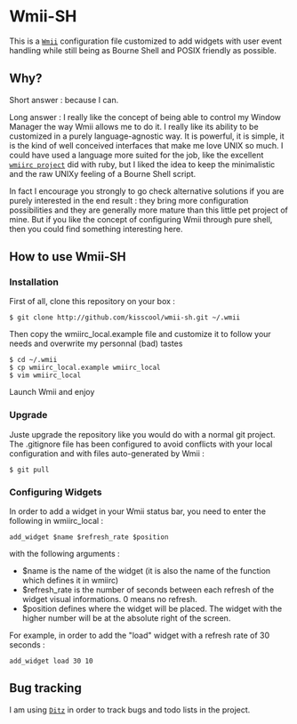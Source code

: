 Wmii-SH
=======

This is a [`Wmii`](http://wmii.suckless.org/) configuration file customized to add widgets with user event handling while still being as Bourne Shell and POSIX friendly as possible.


Why?
----

Short answer : because I can.

Long answer : I really like the concept of being able to control my Window Manager the way Wmii allows me to do it. I really like its ability to be customized in a purely language-agnostic way. It is powerful, it is simple, it is the kind of well conceived interfaces that make me love UNIX so much. I could have used a language more suited for the job, like the excellent [`wmiirc project`](http://github.com/sunaku/wmiirc) did with ruby, but I liked the idea to keep the minimalistic and the raw UNIXy feeling of a Bourne Shell script.

In fact I encourage you strongly to go check alternative solutions if you are purely interested in the end result : they bring more configuration possibilities and they are generally more mature than this little pet project of mine. But if you like the concept of configuring Wmii through pure shell, then you could find something interesting here.

How to use Wmii-SH
------------------

### Installation

First of all, clone this repository on your box :

	$ git clone http://github.com/kisscool/wmii-sh.git ~/.wmii

Then copy the wmiirc_local.example file and customize it to follow your needs and overwrite my personnal (bad) tastes

	$ cd ~/.wmii
	$ cp wmiirc_local.example wmiirc_local
	$ vim wmiirc_local

Launch Wmii and enjoy

### Upgrade

Juste upgrade the repository like you would do with a normal git project. The .gitignore file has been configured to avoid conflicts with your local configuration and with files auto-generated by Wmii :

	$ git pull

### Configuring Widgets

In order to add a widget in your Wmii status bar, you need to enter the following in wmiirc_local :

	add_widget $name $refresh_rate $position

with the following arguments :

* $name is the name of the widget (it is also the name of the function which defines it in wmiirc)
* $refresh_rate is the number of seconds between each refresh of the widget visual informations. 0 means no refresh.
* $position defines where the widget will be placed. The widget with the higher number will be at the absolute right of the screen.

For example, in order to add the "load" widget with a refresh rate of 30 seconds :

	add_widget load 30 10

Bug tracking
------------

I am using [`Ditz`](http://ditz.rubyforge.org/) in order to track bugs and todo lists in the project.
